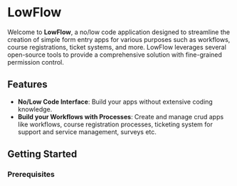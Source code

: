 # LowFlow

Welcome to **LowFlow**, a no/low code application designed to streamline the creation of simple form entry apps for various purposes such as workflows, course registrations, ticket systems, and more. LowFlow leverages several open-source tools to provide a comprehensive solution with fine-grained permission control.

## Features

- **No/Low Code Interface**: Build your apps without extensive coding knowledge.
- **Build your Workflows with Processes**: Create and manage crud apps like workflows, course registration processes, ticketing system for support and service management, surveys etc.

## Getting Started

### Prerequisites
